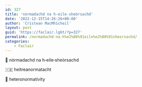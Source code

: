 ```yaml
---
id: 327
title: 'nòrmadachd na h‑eile‑sheòrsachd'
date: '2022-12-15T14:26:26+00:00'
author: 'Crìstean MacMhìcheil'
layout: post
guid: 'https://faclair.lgbt/?p=327'
permalink: /normadachd-na-h%e2%80%91eile%e2%80%91sheorsachd/
categories:
    - Faclair
---
```


&#x1f3f4;&#xe0067;&#xe0062;&#xe0073;&#xe0063;&#xe0074;&#xe007f; nòrmadachd na h‑eile‑sheòrsachd

&#x1f1ee;&#x1f1ea; heitreanormatacht

&#x1f3f4;&#xe0067;&#xe0062;&#xe0065;&#xe006e;&#xe0067;&#xe007f; heteronormativity